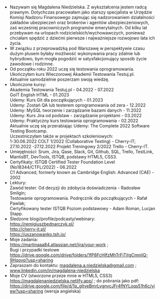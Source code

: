 - Nazywam się Magdalena Niedzielska. Z wykształcenia jestem radcą prawnym. Dotychczas pracowałam jako starszy specjalista w Urzędzie Komisji Nadzoru Finansowego zajmując się nadzorowaniem działalności zakładów ubezpieczeń oraz brokerów i agentów ubezpieczeniowych, zaś wcześniej pracowniczych programów emerytalnych.
Od kilku lat przebywam na urlopach rodzicielskich/wychowawczych, ponieważ chciałam spędzić z dziećmi pierwsze i najważniejsze rozwojowo lata ich życia.
- W związku z przeprowadzką pod Warszawę w perspektywie czasu dużym plusem byłaby możliwość wykonywania pracy zdalnie lub hybrydowo, bym mogła pogodzić w satysfakcjonujący sposób życie zawodowe i rodzinne.
- Od początku roku 2022 uczę się testowania oprogramowania.<br/> Ukończyłam kurs Wieczorowej Akademii Testowania Testuj.pl.<br/> Aktualnie samodzielnie poszerzam swoją wiedzę.
- Ukończone kursy: <br/>
Akademia Testowania Testuj.pl - 04.2022 - 07.2022<br/>
GoIT English HTML - 01.2023<br/>
Udemy: Kurs Git dla początkujących - 01.2023<br/>
Udemy: Zostań QA lub testerem oprogramowania od zera - 12.2022<br/>
Udemy: MySQL tworzenie i zarządzanie bazami danych - 11.2022<br/>
Udemy: Kurs Jira od podstaw - zarządzanie projektami - 03.2022<br/>
Udemy: Praktyczny kurs testowania oprogramowania - 02.2022<br/>
Aktualnie uczę się przerabiając Udemy: The Complete 2022 Software Testing Bootcamp.<br/>
Uczestniczyłam także w projektach szkoleniowych:<br/>
1-30.06.2022 COLT 1/2022 (Collaborative Testing) - Cherry-IT;<br/>
27.10.2022 -27.12.2022 Projekt Treningowy 2/2022 Trello - Cherry-IT.<br/>
- Umiejętności: Srum, Jira, Qase, Slack, Git, Github, SQL, Trello, TestLink, MantisBT, DevTools, ISTQB, podstawy HTML5, CSS3.<br/>
- Certyfikaty: ISTQB Certified Tester Foundation Level (No18344/CTFL/2022) - 06.2022<br/> C1 Advanced, formerly known as Cambridge English: Advanced (CAE) - 2002<br/>
- Lektury:<br/>
Zawód tester. Od decyzji do zdobycia doświadczenia - Radosław Smilgin;<br/>
Testowanie oprogramowania. Podręcznik dla początkujących - Rafał Pawlak;<br/>
Certyfikowany tester ISTQB Poziom podstawowy - Adam Roman, Lucjan Stapp.<br/>
- Śledzone blogi/profile/podcasty/webinary:<br/>
https://remigiuszbednarczyk.pl/ <br/>
http://cherry-it.pl/ <br/>
https://uszanowanko.tsh.io/<br/>
- Moje zadania:<br/> https://martinaaa84.atlassian.net/jira/your-work ; <br/>Bugi i przypadki testowe https://drive.google.com/drive/folders/1fP8FcHIfzMhTrFjTitgCmniIQ-9Hqovp?usp=sharing
- Zapraszam do kontaktu: magdalena.a.niedzielska@gmail.com ; www.linkedin.com/in/magdalena-niedzielska 
- Moje CV (stworzone przeze mnie w HTML5, CSS3) https://magdalenaniedzielska.netlify.app/ ; do pobrania jako pdf: https://drive.google.com/file/d/1p_gltveBmrLygnvcJFr4fNYLoqs51h6c/view?usp=sharing   (wersja angielska)
